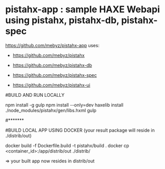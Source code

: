 # pistahx-app : sample HAXE Webapi using pistahx, pistahx-db, pistahx-spec

https://github.com/mebyz/pistahx-app uses:

- https://github.com/mebyz/pistahx

- https://github.com/mebyz/pistahx-db

- https://github.com/mebyz/pistahx-spec

- https://github.com/mebyz/pistahx-ui	

#BUILD AND RUN LOCALLY

npm install -g gulp
npm install --only=dev
haxelib install ./node_modules/pistahx/gen/libs.hxml
gulp

#*******

#BUILD LOCAL APP USING DOCKER (your result package will reside in ./distrib/out)

docker build -f Dockerfile.build -t pistahx/build .
docker cp <container_id>:/app/distrib/out ./distrib/

=> your built app now resides in distrib/out
